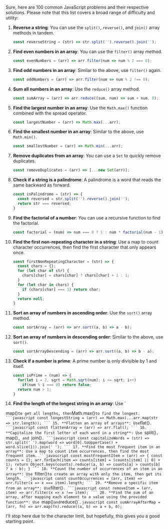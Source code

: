 Sure, here are 100 common JavaScript problems and their respective solutions. Please note that this list covers a broad range of difficulty and utility:

1. **Reverse a string**: You can use the `split()`, `reverse()`, and `join()` array methods in tandem.
    ```javascript
    const reverseString = (str) => str.split('').reverse().join('');
    ```
2. **Find even numbers in an array**: You can use the `filter()` array method.
    ```javascript
    const evenNumbers = (arr) => arr.filter(num => num % 2 === 0);
    ```
3. **Find odd numbers in an array**: Similar to the above, use `filter()` again.
    ```javascript
    const oddNumbers = (arr) => arr.filter(num => num % 2 !== 0);
    ```
4. **Sum all numbers in an array**: Use the `reduce()` array method.
    ```javascript
    const sumArray = (arr) => arr.reduce((sum, num) => sum + num, 0);
    ```
5. **Find the largest number in an array**: Use the `Math.max()` function combined with the spread operator.
    ```javascript
    const largestNumber = (arr) => Math.max(...arr);
    ```
6. **Find the smallest number in an array**: Similar to the above, use `Math.min()`.
    ```javascript
    const smallestNumber = (arr) => Math.min(...arr);
    ```
7. **Remove duplicates from an array**: You can use a `Set` to quickly remove duplicates.
    ```javascript
    const removeDuplicates = (arr) => [...new Set(arr)];
    ```
8. **Check if a string is a palindrome**: A palindrome is a word that reads the same backward as forward.
    ```javascript
    const isPalindrome = (str) => {
      const reversed = str.split('').reverse().join('');
      return str === reversed;
    }
    ```
9. **Find the factorial of a number**: You can use a recursive function to find the factorial.
    ```javascript
    const factorial = (num) => num === 0 ? 1 : num * factorial(num - 1);
    ```
10. **Find the first non-repeating character in a string**: Use a map to count character occurrences, then find the first character that only appears once.
    ```javascript
    const firstNonRepeatingCharacter = (str) => {
      const chars = {};
      for (let char of str) {
        chars[char] = chars[char] ? chars[char] + 1 : 1;
      }
      for (let char in chars) {
        if (chars[char] === 1) return char;
      }
      return null;
    }
    ```
11. **Sort an array of numbers in ascending order**: Use the `sort()` array method.
    ```javascript
    const sortArray = (arr) => arr.sort((a, b) => a - b);
    ```
12. **Sort an array of numbers in descending order**: Similar to the above, use `sort()`.
    ```javascript
    const sortArrayDescending = (arr) => arr.sort((a, b) => b - a);
    ```
13. **Check if a number is prime**: A prime number is only divisible by 1 and itself.
    ```javascript
    const isPrime = (num) => {
      for(let i = 2, sqrt = Math.sqrt(num); i <= sqrt; i++)
        if(num % i === 0) return false; 
      return num > 1;
    }
    ```
14. **Find the length of the longest string in an array**: Use `

map()` to get all lengths, then `Math.max()` to find the longest.
    ```javascript
    const longestString = (arr) => Math.max(...arr.map(str => str.length));
    ```
15. **Flatten an array of arrays**: Use `flat()`.
    ```javascript
    const flattenArray = (arr) => arr.flat();
    ```
16. **Capitalize the first letter of each word in a string**: Use `split()`, `map()`, and `join()`.
    ```javascript
    const capitalizeWords = (str) => str.split(' ').map(word => word[0].toUpperCase() + word.slice(1)).join(' ');
    ```
17. **Find the most frequent item in an array**: Use a map to count item occurrences, then find the most frequent item.
    ```javascript
    const mostFrequentItem = (arr) => {
      const counts = {};
      arr.forEach(item => counts[item] = (counts[item] || 0) + 1);
      return Object.keys(counts).reduce((a, b) => counts[a] > counts[b] ? a : b);
    }
    ```
18. **Count the number of occurrences of an item in an array**: Use `filter()` to create an array with only the item, then get its length.
    ```javascript
    const countOccurrences = (arr, item) => arr.filter(x => x === item).length;
    ```
19. **Remove a specific item from an array**: Use `filter()`.
    ```javascript
    const removeItem = (arr, item) => arr.filter(x => x !== item);
    ```
20. **Find the sum of an array, after mapping each element to a value using the provided function**: Use `map()` and `reduce()`.
    ```javascript
    const sumArrayAfterMap = (arr, fn) => arr.map(fn).reduce((a, b) => a + b, 0);
    ```

I'll stop here due to the character limit, but hopefully, this gives you a good starting point.